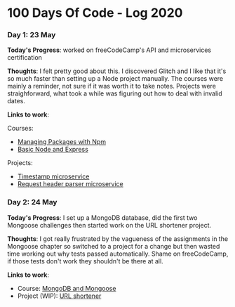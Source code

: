 # 100 Days Of Code - Log 2020

### Day 1: 23 May

**Today's Progress**: worked on freeCodeCamp's API and microservices certification

**Thoughts**: I felt pretty good about this. I discovered Glitch and I like that it's so much faster than setting up a Node project manually. The courses were mainly a reminder, not sure if it was worth it to take notes. Projects were straighforward, what took a while was figuring out how to deal with invalid dates.

**Links to work**: 

Courses:
- [Managing Packages with Npm](https://www.freecodecamp.org/learn/apis-and-microservices/managing-packages-with-npm/)
- [Basic Node and Express](https://www.freecodecamp.org/learn/apis-and-microservices/basic-node-and-express/)

Projects:
- [Timestamp microservice](https://jungle-shocking-star.glitch.me)
- [Request header parser microservice](https://remarkable-cheddar-attempt.glitch.me)

### Day 2: 24 May

**Today's Progress**: I set up a MongoDB database, did the first two Mongoose challenges then started work on the URL shortener project.

**Thoughts**: I got really frustrated by the vagueness of the assignments in the Mongoose chapter so switched to a project for a change but then wasted time working out why tests passed automatically. Shame on freeCodeCamp, if those tests don't work they shouldn't be there at all.

**Links to work**: 

- Course: [MongoDB and Mongoose](https://www.freecodecamp.org/learn/apis-and-microservices/mongodb-and-mongoose/)
- Project (WIP): [URL shortener](https://tree-lively-lathe.glitch.me)
